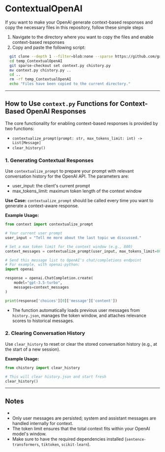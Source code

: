 # ContextualOpenAI

If you want to make your OpenAI generate context-based responses and copy the necessary files in this repository, follow these simple steps
1. Navigate to the directory where you want to copy the files and enable context-based responses 
2. Copy and paste the following script:
  ```bash
    git clone --depth 1 --filter=blob:none --sparse https://github.com/gan0412/ContextualOpenAI.git temp_ContextualOpenAI
    cd temp_ContextualOpenAI
    git sparse-checkout set context.py chistory.py
    mv context.py chistory.py ..
    cd ..
    rm -rf temp_ContextualOpenAI
    echo "Files have been copied to the current directory."
  ```

---


## How to Use `context.py` Functions for Context-Based OpenAI Responses

The core functionality for enabling context-based responses is provided by two functions:

- `contextualize_prompt(prompt: str, max_tokens_limit: int) -> List[Message]`
- `clear_history()`


### 1. Generating Contextual Responses

Use `contextualize_prompt` to prepare your prompt with relevant conversation history for the OpenAI API. The parameters are:    
- user_input: the client's current prompt
- max_tokens_limit: maximum token length of the context window 

**Use Case:**
`contextualize_prompt` should be called every time you want to generate a context-aware response.

**Example Usage:**

```python
from context import contextualize_prompt

# Your current user prompt
user_input = "Tell me more about the last topic we discussed."

# Set a max token limit for the context window (e.g., 800)
context_messages = contextualize_prompt(user_input, max_tokens_limit=800)

# Send this message list to OpenAI's chat/completions endpoint
# For example, with openai-python:
import openai

response = openai.ChatCompletion.create(
    model="gpt-3.5-turbo",
    messages=context_messages
)

print(response['choices'][0]['message']['content'])
```

- The function automatically loads previous user messages from `history.json`, manages the token window, and attaches relevance scores to historical messages.


### 2. Clearing Conversation History

Use `clear_history` to reset or clear the stored conversation history (e.g., at the start of a new session).

**Example Usage:**

```python
from chistory import clear_history

# This will clear history.json and start fresh
clear_history()
```

---

## Notes

- 
- Only user messages are persisted; system and assistant messages are handled internally for context.
- The token limit ensures that the total context fits within your OpenAI model's window.
- Make sure to have the required dependencies installed (`sentence-transformers`, `tiktoken`, `scikit-learn`).
